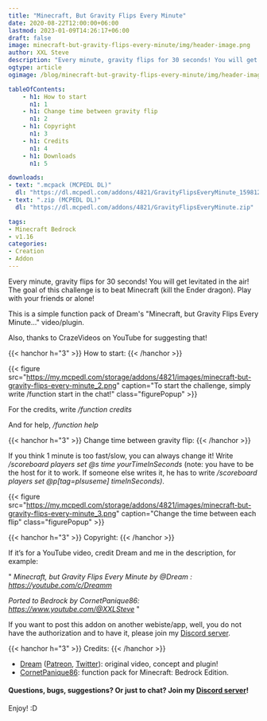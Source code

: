 ```yaml
---
title: "Minecraft, But Gravity Flips Every Minute"
date: 2020-08-22T12:00:00+06:00
lastmod: 2023-01-09T14:26:17+06:00
draft: false
image: minecraft-but-gravity-flips-every-minute/img/header-image.png
author: XXL Steve
description: "Every minute, gravity flips for 30 seconds! You will get levitated in the air! The goal of this challenge is to beat Minecraft (kill the Ender dragon). Play with your friends or alone!"
ogtype: article
ogimage: /blog/minecraft-but-gravity-flips-every-minute/img/header-image.png

tableOfContents:
    - h1: How to start
      n1: 1
    - h1: Change time between gravity flip
      n1: 2
    - h1: Copyright
      n1: 3
    - h1: Credits
      n1: 4
    - h1: Downloads
      n1: 5

downloads:
- text: ".mcpack (MCPEDL DL)"
  dl: "https://dl.mcpedl.com/addons/4821/GravityFlipsEveryMinute_1598126279.mcpack"
- text: ".zip (MCPEDL DL)"
  dl: "https://dl.mcpedl.com/addons/4821/GravityFlipsEveryMinute.zip"

tags:
- Minecraft Bedrock
- v1.16
categories:
- Creation
- Addon
---
```


Every minute, gravity flips for 30 seconds! You will get levitated in the air! The goal of this challenge is to beat Minecraft (kill the Ender dragon). Play with your friends or alone! 

This is a simple function pack of Dream's "Minecraft, but Gravity Flips Every Minute..." video/plugin. 

Also, thanks to CrazeVideos on YouTube for suggesting that!

{{< hanchor h="3" >}}
How to start:
{{< /hanchor >}}

{{< figure src="https://my.mcpedl.com/storage/addons/4821/images/minecraft-but-gravity-flips-every-minute_2.png" caption="To start the challenge, simply write /function start in the chat!" class="figurePopup" >}}

For the credits, write */function credits*

And for help, */function help*

{{< hanchor h="3" >}}
Change time between gravity flip:
{{< /hanchor >}}

If you think 1 minute is too fast/slow, you can always change it! Write */scoreboard players set @s time yourTimeInSeconds* (note: you have to be the host for it to work. If someone else writes it, he has to write */scoreboard players set @p[tag=plsuseme] timeInSeconds)*.

{{< figure src="https://my.mcpedl.com/storage/addons/4821/images/minecraft-but-gravity-flips-every-minute_3.png" caption="Change the time between each flip" class="figurePopup" >}}

{{< hanchor h="3" >}}
Copyright:
{{< /hanchor >}}

If it’s for a YouTube video, credit Dream and me in the description, for example:

" *Minecraft, but Gravity Flips Every Minute by @Dream : https://youtube.com/c/Dreamm*

*Ported to Bedrock by CornetPanique86: https://www.youtube.com/@XXLSteve* "

If you want to post this addon on another webiste/app, well, you do not have the authorization and to have it, please join my [Discord server](https://discord.gg/dJJyryc).

{{< hanchor h="3" >}}
Credits:
{{< /hanchor >}}

- [Dream](https://youtube.com/c/Dreamm) ([Patreon](https://patreon.com/DreamWasTaken), [Twitter](https://twitter.com/DreamWasTaken)): original video, concept and plugin!
- [CornetPanique86](https://www.youtube.com/@XXLSteve): function pack for Minecraft: Bedrock Edition.

#### Questions, bugs, suggestions? Or just to chat? Join my [Discord server](https://discord.gg/dJJyryc)!

Enjoy! :D